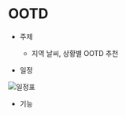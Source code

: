 # OOTD

- 주제
  - 지역 날씨, 상황별 OOTD 추천


- 일정

![일정표](https://user-images.githubusercontent.com/90664405/236689278-6b3a984c-5312-4a61-bff7-977db11e425e.png)


- 기능

